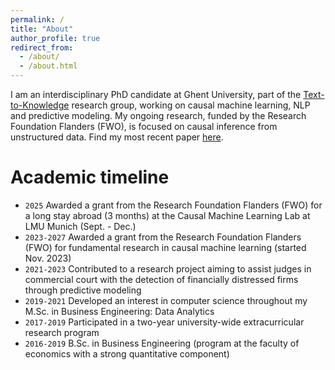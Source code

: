 ```yaml
---
permalink: /
title: "About"
author_profile: true
redirect_from: 
  - /about/
  - /about.html
---
```

I am an interdisciplinary PhD candidate at Ghent University, part of the [Text-to-Knowledge](https://ugentt2k.github.io/) research group, working on causal machine learning, NLP and predictive modeling. My ongoing research, funded by the Research Foundation Flanders (FWO), is focused on causal inference from unstructured data. Find my most recent paper [here](https://arxiv.org/abs/2409.15503v3).

Academic timeline
======
- `2025` Awarded a grant from the Research Foundation Flanders (FWO) for a long stay abroad (3 months) at the Causal Machine Learning Lab at LMU Munich (Sept. - Dec.)
- `2023-2027` Awarded a grant from the Research Foundation Flanders (FWO) for fundamental research in causal machine learning (started Nov. 2023)
- `2021-2023` Contributed to a research project aiming to assist judges in commercial court with the detection of financially distressed firms through predictive modeling
- `2019-2021` Developed an interest in computer science throughout my M.Sc. in Business Engineering: Data Analytics
- `2017-2019` Participated in a two-year university-wide extracurricular research program
- `2016-2019` B.Sc. in Business Engineering (program at the faculty of economics with a strong quantitative component)
